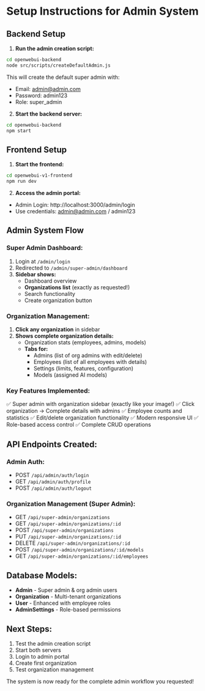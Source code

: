 # Setup Instructions for Admin System

## Backend Setup

1. **Run the admin creation script:**
```bash
cd openwebui-backend
node src/scripts/createDefaultAdmin.js
```

This will create the default super admin with:
- Email: admin@admin.com
- Password: admin123
- Role: super_admin

2. **Start the backend server:**
```bash
cd openwebui-backend
npm start
```

## Frontend Setup

1. **Start the frontend:**
```bash
cd openwebui-v1-frontend
npm run dev
```

2. **Access the admin portal:**
- Admin Login: http://localhost:3000/admin/login
- Use credentials: admin@admin.com / admin123

## Admin System Flow

### Super Admin Dashboard:
1. Login at `/admin/login`
2. Redirected to `/admin/super-admin/dashboard`
3. **Sidebar shows:**
   - Dashboard overview
   - **Organizations list** (exactly as requested!)
   - Search functionality
   - Create organization button

### Organization Management:
1. **Click any organization** in sidebar
2. **Shows complete organization details:**
   - Organization stats (employees, admins, models)
   - **Tabs for:**
     - Admins (list of org admins with edit/delete)
     - Employees (list of all employees with details)
     - Settings (limits, features, configuration)
     - Models (assigned AI models)

### Key Features Implemented:
✅ Super admin with organization sidebar (exactly like your image!)
✅ Click organization → Complete details with admins
✅ Employee counts and statistics
✅ Edit/delete organization functionality
✅ Modern responsive UI
✅ Role-based access control
✅ Complete CRUD operations

## API Endpoints Created:

### Admin Auth:
- POST `/api/admin/auth/login`
- GET `/api/admin/auth/profile`
- POST `/api/admin/auth/logout`

### Organization Management (Super Admin):
- GET `/api/super-admin/organizations`
- GET `/api/super-admin/organizations/:id`
- POST `/api/super-admin/organizations`
- PUT `/api/super-admin/organizations/:id`
- DELETE `/api/super-admin/organizations/:id`
- POST `/api/super-admin/organizations/:id/models`
- GET `/api/super-admin/organizations/:id/employees`

## Database Models:
- **Admin** - Super admin & org admin users
- **Organization** - Multi-tenant organizations
- **User** - Enhanced with employee roles
- **AdminSettings** - Role-based permissions

## Next Steps:
1. Test the admin creation script
2. Start both servers
3. Login to admin portal
4. Create first organization
5. Test organization management

The system is now ready for the complete admin workflow you requested!